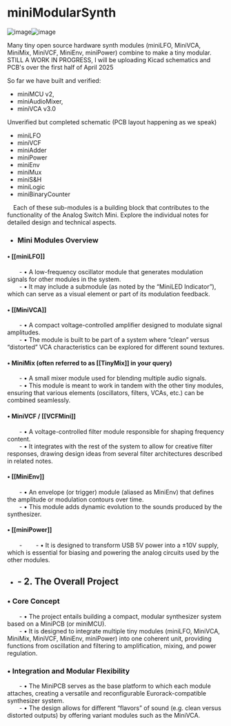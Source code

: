# miniModularSynth
![image](https://github.com/user-attachments/assets/43e60d6d-3de6-4cbe-aabd-5aeecd0bb9f6)![image](https://github.com/user-attachments/assets/eb2c0d51-f5ec-4262-a54c-119b0abcf2e9)

Many tiny open source hardware synth modules (miniLFO, MiniVCA, MiniMix, MiniVCF, MiniEnv, miniPower) combine to make a tiny modular.
STILL A WORK IN PROGRESS,  I will be uploading Kicad schematics and PCB's over the first half of April 2025

So far we have built and verified:
- miniMCU v2,
- miniAudioMixer,
- miniVCA v3.0

Unverified but completed schematic (PCB layout happening as we speak)
- miniLFO
- miniVCF
- miniAdder
- miniPower
- miniEnv
- miniMux
- miniS&H
- miniLogic
- miniBinaryCounter

 Each of these sub-modules is a building block that contributes to the functionality of the Analog Switch Mini. Explore the individual notes for detailed design and technical aspects.

- ### Mini Modules Overview  
#### • [[miniLFO]]  
  - • A low-frequency oscillator module that generates modulation signals for other modules in the system.  
  - • It may include a submodule (as noted by the “MiniLED Indicator”), which can serve as a visual element or part of its modulation feedback.

#### • [[MiniVCA]]  
  - • A compact voltage-controlled amplifier designed to modulate signal amplitudes.  
  - • The module is built to be part of a system where “clean” versus “distorted” VCA characteristics can be explored for different sound textures.

#### • MiniMix (often referred to as [[TinyMix]] in your query)  
  - • A small mixer module used for blending multiple audio signals.  
  - • This module is meant to work in tandem with the other tiny modules, ensuring that various elements (oscillators, filters, VCAs, etc.) can be combined seamlessly.

#### • MiniVCF / [[VCFMini]]  
  - • A voltage-controlled filter module responsible for shaping frequency content.  
  - • It integrates with the rest of the system to allow for creative filter responses, drawing design ideas from several filter architectures described in related notes.

#### • [[MiniEnv]]  
  - • An envelope (or trigger) module (aliased as MiniEnv) that defines the amplitude or modulation contours over time.  
  - • This module adds dynamic evolution to the sounds produced by the synthesizer.

#### • [[miniPower]]  
  -
  - • It is designed to transform USB 5V power into a ±10V supply, which is essential for biasing and powering the analog circuits used by the other modules.

- ## - 2. The Overall Project  
### • Core Concept  
  - • The project entails building a compact, modular synthesizer system based on a MiniPCB (or miniMCU).  
  - • It is designed to integrate multiple tiny modules (miniLFO, MiniVCA, MiniMix, MiniVCF, MiniEnv, miniPower) into one coherent unit, providing functions from oscillation and filtering to amplification, mixing, and power regulation.

### • Integration and Modular Flexibility  
  - • The MiniPCB serves as the base platform to which each module attaches, creating a versatile and reconfigurable Eurorack-compatible synthesizer system.  
  - • The design allows for different “flavors” of sound (e.g. clean versus distorted outputs) by offering variant modules such as the MiniVCA.
